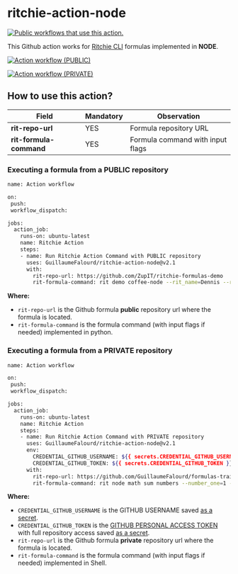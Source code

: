 # ritchie-action-node

<a href="https://github.com/search?q=GuillaumeFalourd+ritchie-action-node+path%3A.github%2Fworkflows+language%3AYAML&type=code" target="_blank" title="Public workflows that use this action."><img src="https://img.shields.io/endpoint?url=https%3A%2F%2Fapi-git-master.endbug.vercel.app%2Fapi%2Fgithub-actions%2Fused-by%3Faction%3DGuillaumeFalourd%2Fritchie-action-node%26badge%3Dtrue" alt="Public workflows that use this action."></a>

This Github action works for [Ritchie CLI](https://ritchiecli.io/) formulas implemented in **NODE**.

[![Action workflow (PUBLIC)](https://github.com/GuillaumeFalourd/ritchie-action-node/actions/workflows/public-repo-demo-workflow.yml/badge.svg)](https://github.com/GuillaumeFalourd/ritchie-action-node/actions/workflows/public-repo-demo-workflow.yml)

[![Action workflow (PRIVATE)](https://github.com/GuillaumeFalourd/ritchie-action-node/actions/workflows/private-repo-demo-workflow.yml/badge.svg)](https://github.com/GuillaumeFalourd/ritchie-action-node/actions/workflows/private-repo-demo-workflow.yml)

## How to use this action?

Field | Mandatory | Observation
------------ | ------------  | -------------
**rit-repo-url** | YES | Formula repository URL
**rit-formula-command** | YES | Formula command with input flags

### Executing a formula from a PUBLIC repository

```bash
name: Action workflow

on:
 push:
 workflow_dispatch:

jobs:
  action_job:
    runs-on: ubuntu-latest
    name: Ritchie Action
    steps:
    - name: Run Ritchie Action Command with PUBLIC repository
      uses: GuillaumeFalourd/ritchie-action-node@v2.1
      with:
        rit-repo-url: https://github.com/ZupIT/ritchie-formulas-demo
        rit-formula-command: rit demo coffee-node --rit_name=Dennis --rit_coffee_type=espresso --rit_delivery=false
```

**Where:**

- `rit-repo-url` is the Github formula **public** repository url where the formula is located.
- `rit-formula-command` is the formula command (with input flags if needed) implemented in python.

### Executing a formula from a PRIVATE repository

```bash
name: Action workflow

on:
 push:
 workflow_dispatch:

jobs:
  action_job:
    runs-on: ubuntu-latest
    name: Ritchie Action
    steps:
    - name: Run Ritchie Action Command with PRIVATE repository
      uses: GuillaumeFalourd/ritchie-action-node@v2.1
      env:
        CREDENTIAL_GITHUB_USERNAME: ${{ secrets.CREDENTIAL_GITHUB_USERNAME }}
        CREDENTIAL_GITHUB_TOKEN: ${{ secrets.CREDENTIAL_GITHUB_TOKEN }}
      with:
        rit-repo-url: https://github.com/GuillaumeFalourd/formulas-training
        rit-formula-command: rit node math sum numbers --number_one=1 --number_two=2
```

**Where:**

- `CREDENTIAL_GITHUB_USERNAME` is the GITHUB USERNAME saved [as a secret](https://docs.github.com/en/actions/reference/encrypted-secrets).
- `CREDENTIAL_GITHUB_TOKEN` is the [GITHUB PERSONAL ACCESS TOKEN](https://github.com/settings/tokens) with full repository access saved [as a secret](https://docs.github.com/en/actions/reference/encrypted-secrets).
- `rit-repo-url` is the Github formula **private** repository url where the formula is located.
- `rit-formula-command` is the formula command (with input flags if needed) implemented in Shell.

